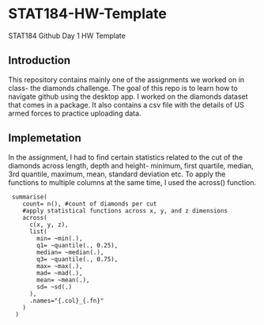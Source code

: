 # STAT184-HW-Template
 STAT184 Github Day 1 HW Template
 
## Introduction
This repository contains mainly one of the assignments we worked on in class- the diamonds challenge. The goal of this repo is to learn how to navigate github using the desktop app. I worked on the diamonds dataset that comes in a package. It also contains a csv file with the details of US armed forces to practice uploading data.
## Implemetation
In the assignment, I had to find certain statistics related to the cut of the diamonds across length, depth and height- minimum, first quartile, median, 3rd quantile, maximum, mean, standard deviation etc. To apply the functions to multiple columns at the same time, I used the across() function.
```
 summarise(
    count= n(), #count of diamonds per cut
    #apply statistical functions across x, y, and z dimensions
    across(
      c(x, y, z),
      list(
        min= ~min(.),
        q1= ~quantile(., 0.25),
        median= ~median(.),
        q3= ~quantile(., 0.75),
        max= ~max(.),
        mad= ~mad(.),
        mean= ~mean(.),
        sd= ~sd(.)
      ),
      .names="{.col}_{.fn}"
    )
  )
```


